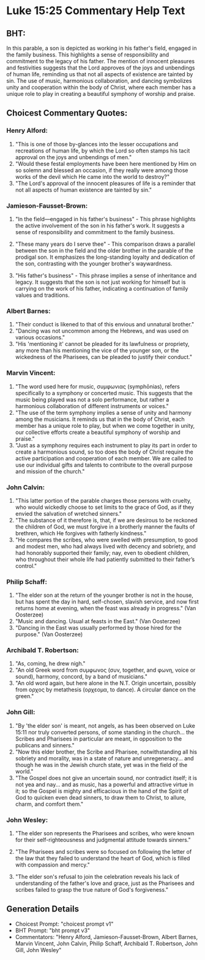 # Luke 15:25 Commentary Help Text

## BHT:
In this parable, a son is depicted as working in his father's field, engaged in the family business. This highlights a sense of responsibility and commitment to the legacy of his father. The mention of innocent pleasures and festivities suggests that the Lord approves of the joys and unbendings of human life, reminding us that not all aspects of existence are tainted by sin. The use of music, harmonious collaboration, and dancing symbolizes unity and cooperation within the body of Christ, where each member has a unique role to play in creating a beautiful symphony of worship and praise.

## Choicest Commentary Quotes:
### Henry Alford:
1. "This is one of those by-glances into the lesser occupations and recreations of human life, by which the Lord so often stamps his tacit approval on the joys and unbendings of men."
2. "Would these festal employments have been here mentioned by Him on so solemn and blessed an occasion, if they really were among those works of the devil which He came into the world to destroy?"
3. "The Lord's approval of the innocent pleasures of life is a reminder that not all aspects of human existence are tainted by sin."

### Jamieson-Fausset-Brown:
1. "In the field—engaged in his father's business" - This phrase highlights the active involvement of the son in his father's work. It suggests a sense of responsibility and commitment to the family business.

2. "These many years do I serve thee" - This comparison draws a parallel between the son in the field and the older brother in the parable of the prodigal son. It emphasizes the long-standing loyalty and dedication of the son, contrasting with the younger brother's waywardness.

3. "His father's business" - This phrase implies a sense of inheritance and legacy. It suggests that the son is not just working for himself but is carrying on the work of his father, indicating a continuation of family values and traditions.

### Albert Barnes:
1. "Their conduct is likened to that of this envious and unnatural brother."
2. "Dancing was not uncommon among the Hebrews, and was used on various occasions."
3. "His 'mentioning it' cannot be pleaded for its lawfulness or propriety, any more than his mentioning the vice of the younger son, or the wickedness of the Pharisees, can be pleaded to justify their conduct."

### Marvin Vincent:
1. "The word used here for music, συμφωνιας (symphōnias), refers specifically to a symphony or concerted music. This suggests that the music being played was not a solo performance, but rather a harmonious collaboration of different instruments or voices."
2. "The use of the term symphony implies a sense of unity and harmony among the musicians. It reminds us that in the body of Christ, each member has a unique role to play, but when we come together in unity, our collective efforts create a beautiful symphony of worship and praise."
3. "Just as a symphony requires each instrument to play its part in order to create a harmonious sound, so too does the body of Christ require the active participation and cooperation of each member. We are called to use our individual gifts and talents to contribute to the overall purpose and mission of the church."

### John Calvin:
1. "This latter portion of the parable charges those persons with cruelty, who would wickedly choose to set limits to the grace of God, as if they envied the salvation of wretched sinners."
2. "The substance of it therefore is, that, if we are desirous to be reckoned the children of God, we must forgive in a brotherly manner the faults of brethren, which He forgives with fatherly kindness."
3. "He compares the scribes, who were swelled with presumption, to good and modest men, who had always lived with decency and sobriety, and had honorably supported their family; nay, even to obedient children, who throughout their whole life had patiently submitted to their father’s control."

### Philip Schaff:
1. "The elder son at the return of the younger brother is not in the house, but has spent the day in hard, self-chosen, slavish service, and now first returns home at evening, when the feast was already in progress." (Van Oosterzee)
2. "Music and dancing. Usual at feasts in the East." (Van Oosterzee)
3. "Dancing in the East was usually performed by those hired for the purpose." (Van Oosterzee)

### Archibald T. Robertson:
1. "As, coming, he drew nigh."
2. "An old Greek word from συμφωνος (συν, together, and φωνη, voice or sound), harmony, concord, by a band of musicians."
3. "An old word again, but here alone in the N.T. Origin uncertain, possibly from ορχος by metathesis (ορχεομα, to dance). A circular dance on the green."

### John Gill:
1. "By 'the elder son' is meant, not angels, as has been observed on Luke 15:11 nor truly converted persons, of some standing in the church... the Scribes and Pharisees in particular are meant, in opposition to the publicans and sinners."
2. "Now this elder brother, the Scribe and Pharisee, notwithstanding all his sobriety and morality, was in a state of nature and unregeneracy... and though he was in the Jewish church state, yet was in the field of the world."
3. "The Gospel does not give an uncertain sound, nor contradict itself; it is not yea and nay... and as music, has a powerful and attractive virtue in it; so the Gospel is mighty and efficacious in the hand of the Spirit of God to quicken even dead sinners, to draw them to Christ, to allure, charm, and comfort them."

### John Wesley:
1. "The elder son represents the Pharisees and scribes, who were known for their self-righteousness and judgmental attitude towards sinners." 

2. "The Pharisees and scribes were so focused on following the letter of the law that they failed to understand the heart of God, which is filled with compassion and mercy." 

3. "The elder son's refusal to join the celebration reveals his lack of understanding of the father's love and grace, just as the Pharisees and scribes failed to grasp the true nature of God's forgiveness."


## Generation Details
- Choicest Prompt: "choicest prompt v1"
- BHT Prompt: "bht prompt v3"
- Commentators: "Henry Alford, Jamieson-Fausset-Brown, Albert Barnes, Marvin Vincent, John Calvin, Philip Schaff, Archibald T. Robertson, John Gill, John Wesley"
